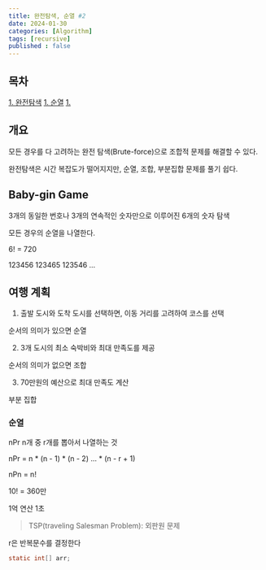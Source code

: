 ```yaml
---
title: 완전탐색, 순열 #2
date: 2024-01-30
categories: [Algorithm]
tags: [recursive]
published : false
---
```


## 목차

<a href = ""> 1. 완전탐색</a>
<a href = ""> 1. 순열</a>
<a href = ""> 1. </a>

## 개요

모든 경우를 다 고려하는 완전 탐색(Brute-force)으로 조합적 문제를 해결할 수 있다.

완전탐색은 시간 복잡도가 떨어지지만, 순열, 조합, 부분집합 문제를 풀기 쉽다.

## Baby-gin Game

3개의 동일한 번호나 3개의 연속적인 숫자만으로 이루어진 6개의 숫자 탐색

모든 경우의 순열을 나열한다.

6! = 720

123456
123465
123546
...

## 여행 계획

1. 출발 도시와 도착 도시를 선택하면, 이동 거리를 고려하여 코스를 선택

순서의 의미가 있으면 순열

2. 3개 도시의 최소 숙박비와 최대 만족도를 제공

순서의 의미가 없으면 조합

3. 70만원의 예산으로 최대 만족도 계산

부분 집합

### 순열

nPr n개 중 r개를 뽑아서 나열하는 것

nPr = n \* (n - 1) \* (n - 2) ... \* (n - r + 1)

nPn = n!

10! = 360만

1억 연산 1초

> TSP(traveling Salesman Problem): 외판원 문제

r은 반복문수를 결정한다

```java
static int[] arr;

```
